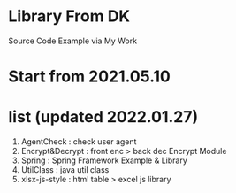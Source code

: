 # Library From DK

Source Code Example via My Work

# Start from 2021.05.10

# list (updated 2022.01.27)
1. AgentCheck : check user agent 
2. Encrypt&Decrypt : front enc > back dec Encrypt Module
3. Spring : Spring Framework Example & Library
4. UtilClass : java util class
5. xlsx-js-style : html table > excel js library 
